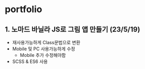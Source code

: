 # portfolio

## 1. 노마드 바닐라 JS로 그림 앱 만들기 (23/5/19)
- 재사용가능하게 Class문법으로 변환
- Mobile 및 PC 사용가능하게 수정
  - Mobile 추가 수정해야함
- SCSS & ES6 사용
